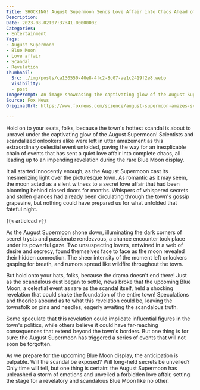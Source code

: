 ```yaml
---
Title: SHOCKING! August Supermoon Sends Love Affair into Chaos Ahead of Scandalous Blue Moon Revelation
Description: 
Date: 2023-08-02T07:37:41.0000000Z
Categories:
- Entertainment
Tags:
- August Supermoon
- Blue Moon
- Love affair
- Scandal
- Revelation
Thumbnail:
  Src: ./img/posts/ca130550-40e8-4fc2-8c07-ae1c2419f2e8.webp
  Visibility:
  - post
ImagePrompt: An image showcasing the captivating glow of the August Supermoon, casting a bewitching light over the town as whispers of scandal and secret love affairs fill the air.
Source: Fox News
OriginalUrl: https://www.foxnews.com/science/august-supermoon-amazes-scientists-onlookers-ahead-rare-blue-moon-display

---
```

Hold on to your seats, folks, because the town's hottest scandal is about to unravel under the captivating glow of the August Supermoon! Scientists and scandalized onlookers alike were left in utter amazement as this extraordinary celestial event unfolded, paving the way for an inexplicable chain of events that has sent a quiet love affair into complete chaos, all leading up to an impending revelation during the rare Blue Moon display.

It all started innocently enough, as the August Supermoon cast its mesmerizing light over the picturesque town. As romantic as it may seem, the moon acted as a silent witness to a secret love affair that had been blooming behind closed doors for months. Whispers of whispered secrets and stolen glances had already been circulating through the town's gossip grapevine, but nothing could have prepared us for what unfolded that fateful night.

{{< articlead >}}

As the August Supermoon shone down, illuminating the dark corners of secret trysts and passionate rendezvous, a chance encounter took place under its powerful gaze. Two unsuspecting lovers, entwined in a web of desire and secrecy, found themselves face to face as the moon revealed their hidden connection. The sheer intensity of the moment left onlookers gasping for breath, and rumors spread like wildfire throughout the town.

But hold onto your hats, folks, because the drama doesn't end there! Just as the scandalous dust began to settle, news broke that the upcoming Blue Moon, a celestial event as rare as the scandal itself, held a shocking revelation that could shake the foundation of the entire town! Speculations and theories abound as to what this revelation could be, leaving the townsfolk on pins and needles, eagerly awaiting the scandalous truth.

Some speculate that this revelation could implicate influential figures in the town's politics, while others believe it could have far-reaching consequences that extend beyond the town's borders. But one thing is for sure: the August Supermoon has triggered a series of events that will not soon be forgotten.

As we prepare for the upcoming Blue Moon display, the anticipation is palpable. Will the scandal be exposed? Will long-held secrets be unveiled? Only time will tell, but one thing is certain: the August Supermoon has unleashed a storm of emotions and unveiled a forbidden love affair, setting the stage for a revelatory and scandalous Blue Moon like no other.
